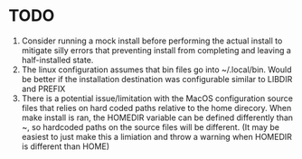 # TODO

1.  Consider running a mock install before performing the actual install to mitigate silly errors
    that preventing install from completing and leaving a half-installed state.
2.  The linux configuration assumes that bin files go into ~/.local/bin. Would be better if the
    installation destination was configurable similar to LIBDIR and PREFIX
3.  There is a potential issue/limitation with the MacOS configuration source files that relies on
    hard coded paths relative to the home direcory. When make install is ran, the HOMEDIR variable
    can be defined differently than ~, so hardcoded paths on the source files will be different.
    (It may be easiest to just make this a limiation and throw a warning when HOMEDIR is different
    than HOME)
